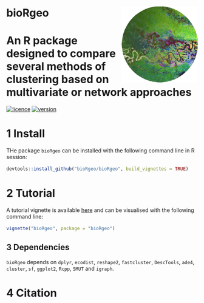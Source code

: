 # __bioRgeo__ <img src="man/figures/logo.png" align="right" alt="" width="200" />

# An R package designed to compare several methods of clustering based on multivariate or network approaches

[![licence](https://img.shields.io/badge/Licence-GPL--3-blue.svg)](https://www.r-project.org/Licenses/GPL-3) 
[![version](https://img.shields.io/github/v/release/bioRgeo/bioRgeo?label=version)](https://github.com/bioRgeo/bioRgeo)

# 1 Install

THe package `bioRgeo` can be installed with the following command line in R session:

``` r
devtools::install_github("bioRgeo/bioRgeo", build_vignettes = TRUE)
```

# 2 Tutorial

A tutorial vignette is available [here](https://jbferet.github.io/biodivMapR/articles/tutorial.html) and can be
visualised with the following command line:

``` r
vignette("bioRgeo", package = "bioRgeo")
```

## 3 Dependencies

`bioRgeo` depends on `dplyr`, `ecodist`, `reshape2`, `fastcluster`,
`DescTools`, `ade4`, `cluster`, `sf`, `ggplot2`, `Rcpp`, `SMUT` and
`igraph`.

# 4  Citation



